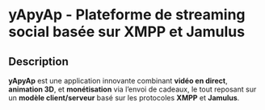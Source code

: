 # yApyAp - Plateforme de streaming social basée sur XMPP et Jamulus
## Description
**yApyAp** est une application innovante combinant **vidéo en direct**, **animation 3D**, et **monétisation** via l’envoi de cadeaux, le tout reposant sur un **modèle client/serveur** basé sur les protocoles **XMPP** et **Jamulus**.
